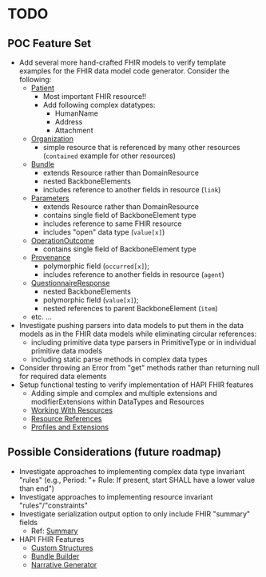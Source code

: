# TODO

## POC Feature Set

- Add several more hand-crafted FHIR models to verify template examples for the FHIR data model code generator.
  Consider the following:
  - [Patient](https://hl7.org/fhir/R4/patient.html)
    - Most important FHIR resource!!
    - Add following complex datatypes:
      - HumanName
      - Address
      - Attachment
  - [Organization](https://hl7.org/fhir/R4/organization.html)
    - simple resource that is referenced by many other resources (`contained` example for other resources)
  - [Bundle](https://hl7.org/fhir/R4/bundle.html)
    - extends Resource rather than DomainResource
    - nested BackboneElements
    - includes reference to another fields in resource (`link`)
  - [Parameters](https://hl7.org/fhir/R4/parameters.html)
    - extends Resource rather than DomainResource
    - contains single field of BackboneElement type
    - includes reference to same FHIR resource
    - includes "open" data type (`value[x]`)
  - [OperationOutcome](https://hl7.org/fhir/R4/operationoutcome.html)
    - contains single field of BackboneElement type
  - [Provenance](https://hl7.org/fhir/R4/provenance.html)
    - polymorphic field (`occurred[x]`);
    - includes reference to another fields in resource (`agent`)
  - [QuestionnaireResponse](https://hl7.org/fhir/R4/questionnaireresponse.html)
    - nested BackboneElements
    - polymorphic field (`value[x]`);
    - nested references to parent BackboneElement (`item`)
  - etc. ...
- Investigate pushing parsers into data models to put them in the data models as in the FHIR data models while
  eliminating circular references:
  - including primitive data type parsers in PrimitiveType or in individual primitive data models
  - including static parse methods in complex data types
- Consider throwing an Error from "get" methods rather than returning null for required data elements
- Setup functional testing to verify implementation of HAPI FHIR features
  - Adding simple and complex and multiple extensions and modifierExtensions within DataTypes and Resources
  - [Working With Resources](https://hapifhir.io/hapi-fhir/docs/model/working_with_resources.html)
  - [Resource References](https://hapifhir.io/hapi-fhir/docs/model/references.html)
  - [Profiles and Extensions](https://hapifhir.io/hapi-fhir/docs/model/profiles_and_extensions.html)

## Possible Considerations (future roadmap)

- Investigate approaches to implementing complex data type invariant "rules" (e.g., Period: "+ Rule: If present,
  start SHALL have a lower value than end")
- Investigate approaches to implementing resource invariant "rules"/"constraints"
- Investigate serialization output option to only include FHIR "summary" fields
  - Ref: [Summary](https://hl7.org/fhir/r4/search.html#summary)
- HAPI FHIR Features
  - [Custom Structures](https://hapifhir.io/hapi-fhir/docs/model/custom_structures.html)
  - [Bundle Builder](https://hapifhir.io/hapi-fhir/docs/model/bundle_builder.html)
  - [Narrative Generator](https://hapifhir.io/hapi-fhir/docs/model/narrative_generation.html)
